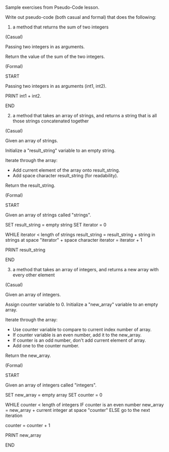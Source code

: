 Sample exercises from Pseudo-Code lesson.

Write out pseudo-code (both casual and formal) that does the following:


1. a method that returns the sum of two integers

(Casual)

Passing two integers in as arguments.

Return the value of the sum of the two integers.

(Formal)

START

Passing two integers in as arguments (int1, int2).

PRINT int1 + int2.

END


2. a method that takes an array of strings, and returns a string that is all those strings concatenated together

(Casual)

Given an array of strings.

Initialize a "result_string" variable to an empty string.

Iterate through the array:
  - Add current element of the array onto result_string.
  - Add space character result_string (for readability).

Return the result_string.

(Formal)

START

Given an array of strings called "strings".

SET result_string = empty string
SET iterator = 0

WHILE iterator < length of strings
  result_string = result_string + string in strings at space "iterator" + space character
  iterator = iterator + 1

PRINT result_string

END


3. a method that takes an array of integers, and returns a new array with every other element

(Casual)

Given an array of integers.

Assign counter variable to 0.
Initialize a "new_array" variable to an empty array.

Iterate through the array:
  - Use counter variable to compare to current index number of array.
  - If counter variable is an even number, add it to the new_array.
  - If counter is an odd number, don't add current element of array.
  - Add one to the counter number.

Return the new_array.

(Formal)

START

Given an array of integers called "integers".

SET new_array = empty array
SET counter = 0

WHILE counter < length of integers
  IF counter is an even number
    new_array = new_array + current integer at space "counter"
  ELSE
    go to the next iteration

  counter = counter + 1

PRINT new_array 

END
